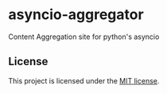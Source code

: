 asyncio-aggregator
==================

Content Aggregation site for python's asyncio

## License
This project is licensed under the [MIT license](http://opensource.org/licenses/MIT).
